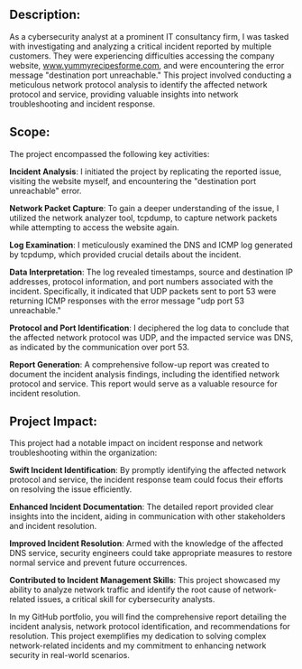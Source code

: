 ## Description:

As a cybersecurity analyst at a prominent IT consultancy firm, I was tasked with investigating and analyzing a critical incident reported by multiple customers. They were experiencing difficulties accessing the company website, www.yummyrecipesforme.com, and were encountering the error message "destination port unreachable." This project involved conducting a meticulous network protocol analysis to identify the affected network protocol and service, providing valuable insights into network troubleshooting and incident response.

## Scope:

The project encompassed the following key activities:

**Incident Analysis**: I initiated the project by replicating the reported issue, visiting the website myself, and encountering the "destination port unreachable" error.

**Network Packet Capture**: To gain a deeper understanding of the issue, I utilized the network analyzer tool, tcpdump, to capture network packets while attempting to access the website again.

**Log Examination**: I meticulously examined the DNS and ICMP log generated by tcpdump, which provided crucial details about the incident.

**Data Interpretation**: The log revealed timestamps, source and destination IP addresses, protocol information, and port numbers associated with the incident. Specifically, it indicated that UDP packets sent to port 53 were returning ICMP responses with the error message "udp port 53 unreachable."

**Protocol and Port Identification**: I deciphered the log data to conclude that the affected network protocol was UDP, and the impacted service was DNS, as indicated by the communication over port 53.

**Report Generation**: A comprehensive follow-up report was created to document the incident analysis findings, including the identified network protocol and service. This report would serve as a valuable resource for incident resolution.

## Project Impact:

This project had a notable impact on incident response and network troubleshooting within the organization:

**Swift Incident Identification**: By promptly identifying the affected network protocol and service, the incident response team could focus their efforts on resolving the issue efficiently.

**Enhanced Incident Documentation**: The detailed report provided clear insights into the incident, aiding in communication with other stakeholders and incident resolution.

**Improved Incident Resolution**: Armed with the knowledge of the affected DNS service, security engineers could take appropriate measures to restore normal service and prevent future occurrences.

**Contributed to Incident Management Skills**: This project showcased my ability to analyze network traffic and identify the root cause of network-related issues, a critical skill for cybersecurity analysts.

In my GitHub portfolio, you will find the comprehensive report detailing the incident analysis, network protocol identification, and recommendations for resolution. This project exemplifies my dedication to solving complex network-related incidents and my commitment to enhancing network security in real-world scenarios.
